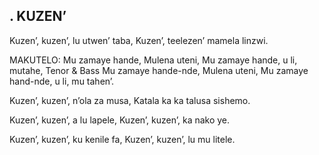 ## . KUZEN’

Kuzen’, kuzen’, lu utwen’ taba,
Kuzen’, teelezen’ mamela linzwi.

MAKUTELO:
Mu zamaye hande, Mulena uteni,
Mu zamaye hande, u li, mutahe,
Tenor & Bass
Mu zamaye hande-nde, Mulena uteni,
Mu zamaye hand-nde, u li, mu tahen’.

Kuzen’, kuzen’, n’ola za musa,
Katala ka ka talusa sishemo.


Kuzen’, kuzen’, a lu lapele,
Kuzen’, kuzen’, ka nako ye.


Kuzen’, kuzen’, ku kenile fa,
Kuzen’, kuzen’, lu mu litele.


